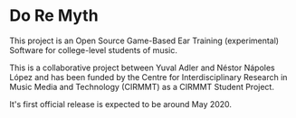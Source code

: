# Do Re Myth

This project is an Open Source Game-Based Ear Training (experimental) Software for college-level students of music.

This is a collaborative project between Yuval Adler and Néstor Nápoles López and has been funded by the Centre for Interdisciplinary Research in Music Media and Technology (CIRMMT) as a CIRMMT Student Project.

It's first official release is expected to be around May 2020.
